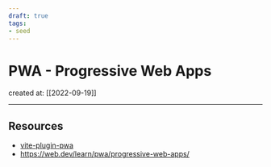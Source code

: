 ```yaml
---
draft: true
tags: 
- seed
---
```


# PWA - Progressive Web Apps

created at: [[2022-09-19]]

---

## Resources

- [vite-plugin-pwa](https://vite-plugin-pwa.netlify.app/guide/)
- https://web.dev/learn/pwa/progressive-web-apps/
